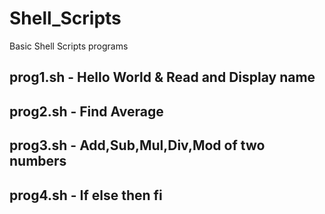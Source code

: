 # Shell_Scripts
Basic Shell Scripts programs
## prog1.sh - Hello World & Read and Display name
## prog2.sh -  Find Average
## prog3.sh - Add,Sub,Mul,Div,Mod of two numbers
## prog4.sh - If else then fi
